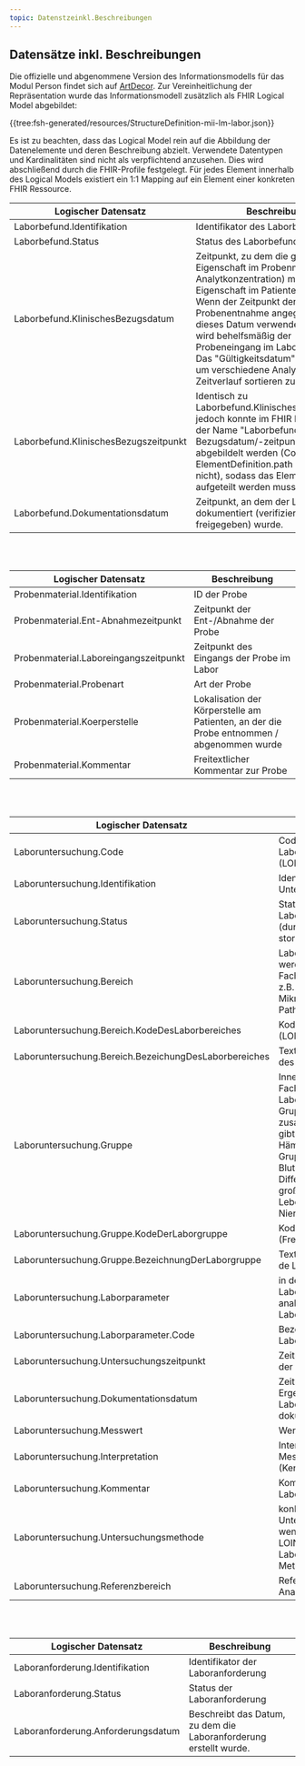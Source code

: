 ```yaml
---
topic: Datenstzeinkl.Beschreibungen
---
```

## Datensätze inkl. Beschreibungen

Die offizielle und abgenommene Version des Informationsmodells für das Modul Person findet sich auf [ArtDecor](https://art-decor.org/art-decor/decor-datasets--mide-). Zur Vereinheitlichung der Repräsentation wurde das Informationsmodell zusätzlich als FHIR Logical Model abgebildet:

{{tree:fsh-generated/resources/StructureDefinition-mii-lm-labor.json}}

Es ist zu beachten, dass das Logical Model rein auf die Abbildung der Datenelemente und deren Beschreibung abzielt. Verwendete Datentypen und Kardinalitäten sind nicht als verpflichtend anzusehen. Dies wird abschließend durch die FHIR-Profile festgelegt. Für jedes Element innerhalb des Logical Models existiert ein 1:1 Mapping auf ein Element einer konkreten FHIR Ressource.

| Logischer Datensatz | Beschreibung |
|--------------|-----------|
| Laborbefund.Identifikation     |  Identifikator des Laborbefunds        |
| Laborbefund.Status     |  Status des Laborbefunds       |
| Laborbefund.KlinischesBezugsdatum     |  Zeitpunkt, zu dem die gemessene Eigenschaft im Probenmaterial (e.g. Analytkonzentration) mutmaßlich der Eigenschaft im Patienten entsprach. Wenn der Zeitpunkt der Probenentnahme angegeben ist, wird dieses Datum verwendet. Andernfalls wird behelfsmäßig der Probeneingang im Labor gewählt. Das "Gültigkeitsdatum" ist wichtig, um verschiedene Analysen im Zeitverlauf sortieren zu können.       |
| Laborbefund.KlinischesBezugszeitpunkt | Identisch zu Laborbefund.KlinischesBezugsdatum, jedoch konnte im FHIR Logical Model der Name "Laborbefund.Klinisches/r Bezugsdatum/-zeitpunkt nicht abgebildelt werden (Constraint in ElementDefinition.path erlaubt '/' nicht), sodass das Elemente aufgeteilt werden musste."|
| Laborbefund.Dokumentationsdatum     |  Zeitpunkt, an dem der Laborbefund dokumentiert (verifiziert und freigegeben) wurde. |

</br></br>

| Logischer Datensatz | Beschreibung |
|--------------|-----------|
| Probenmaterial.Identifikation     |   ID der Probe     |
| Probenmaterial.Ent-Abnahmezeitpunkt     |  Zeitpunkt der Ent-/Abnahme der Probe|
| Probenmaterial.Laboreingangszeitpunkt	     |  Zeitpunkt des Eingangs der Probe im Labor|
| Probenmaterial.Probenart     | Art der Probe |
| Probenmaterial.Koerperstelle     | Lokalisation der Körperstelle am Patienten, an der die Probe entnommen / abgenommen wurde |
| Probenmaterial.Kommentar     | Freitextlicher Kommentar zur Probe |

</br></br>

| Logischer Datensatz | Beschreibung |
|--------------|-----------|
| Laboruntersuchung.Code    | Code des Laborparameters (LOINC) |
| Laboruntersuchung.Identifikation     |  Identifikator der Untersuchung     |
| Laboruntersuchung.Status     |  Status der Laboruntersuchung (durchgeführt, offen, storniert)|
| Laboruntersuchung.Bereich     | Laboruntersuchungen werden in diagnostische Fachbereiche gruppiert, z.B. Hämatologie, Mikrobiologie, Pathologie etc.|
| Laboruntersuchung.Bereich.KodeDesLaborbereiches     | Kode des Laborbereichs (LOINC)|
| Laboruntersuchung.Bereich.BezeichungDesLaborbereiches     | Textuelle Beschreibung des Laborbereiches|
| Laboruntersuchung.Gruppe     | Innerhalb der Fachbereiche werden Laboruntersuchungen in Gruppen zusammengefasst, z.B. gibt es in der Hämatologie die Gruppen kleines Blutbild, Differentialblutbild, großes Blutbild, Leberwerte, Nierenwerte etc.|
| Laboruntersuchung.Gruppe.KodeDerLaborgruppe     | Kode der Laborgruppe (Frei wählbar)|
| Laboruntersuchung.Gruppe.BezeichnungDerLaborgruppe     | Textuelle Beschreibung de Laborgruppe|
| Laboruntersuchung.Laborparameter     | in der Laboruntersuchung analysierter/gemessener Laborparameter |
| Laboruntersuchung.Laborparameter.Code    | Bezeichnung des Laborparameters |
| Laboruntersuchung.Untersuchungszeitpunkt     |  Zeitpunkt des Beginns der Untersuchung |
| Laboruntersuchung.Dokumentationsdatum     | Zeitpunkt, an dem das Ergebnis der Laboruntersuchung dokumentiert wurde|
| Laboruntersuchung.Messwert     | Wert der Analyse|
| Laboruntersuchung.Interpretation     | Interpretation des Messwerts (Kennzeichen)|
| Laboruntersuchung.Kommentar     |  Kommentierung der Laboruntersuchung|
| Laboruntersuchung.Untersuchungsmethode     |  konkrete Untersuchungsmethode, wenn ein verwendeter LOINC-Code für den Laborparameter keine Methode enthält|
| Laboruntersuchung.Referenzbereich     |  Referenzbereich der Analyse.|

</br></br>


| Logischer Datensatz | Beschreibung |
|--------------|-----------|
| Laboranforderung.Identifikation     |  Identifikator der Laboranforderung|
| Laboranforderung.Status     | Status der Laboranforderung|
| Laboranforderung.Anforderungsdatum     | Beschreibt das Datum, zu dem die Laboranforderung erstellt wurde.|
